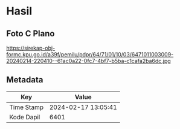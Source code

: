 # Hasil

## Foto C Plano

https://sirekap-obj-formc.kpu.go.id/a39f/pemilu/pdpr/64/71/01/10/03/6471011003009-20240214-220410--61ac0a22-0fc7-4bf7-b5ba-c1cafa2ba6dc.jpg


## Metadata

| Key        | Value               |
| ---------- | ------------------- |
| Time Stamp | 2024-02-17 13:05:41 |
| Kode Dapil | 6401                |



